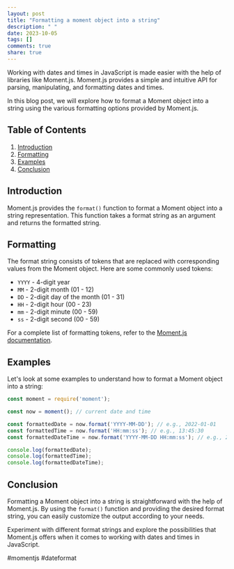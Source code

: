 ```yaml
---
layout: post
title: "Formatting a moment object into a string"
description: " "
date: 2023-10-05
tags: []
comments: true
share: true
---
```


Working with dates and times in JavaScript is made easier with the help of libraries like Moment.js. Moment.js provides a simple and intuitive API for parsing, manipulating, and formatting dates and times.

In this blog post, we will explore how to format a Moment object into a string using the various formatting options provided by Moment.js.

## Table of Contents
1. [Introduction](#introduction)
2. [Formatting](#formatting)
3. [Examples](#examples)
4. [Conclusion](#conclusion)

## Introduction
Moment.js provides the `format()` function to format a Moment object into a string representation. This function takes a format string as an argument and returns the formatted string.

## Formatting
The format string consists of tokens that are replaced with corresponding values from the Moment object. Here are some commonly used tokens:

- `YYYY` - 4-digit year
- `MM` - 2-digit month (01 - 12)
- `DD` - 2-digit day of the month (01 - 31)
- `HH` - 2-digit hour (00 - 23)
- `mm` - 2-digit minute (00 - 59)
- `ss` - 2-digit second (00 - 59)

For a complete list of formatting tokens, refer to the [Moment.js documentation](https://momentjs.com/docs/#/displaying/format/).

## Examples
Let's look at some examples to understand how to format a Moment object into a string:

```javascript
const moment = require('moment');

const now = moment(); // current date and time

const formattedDate = now.format('YYYY-MM-DD'); // e.g., 2022-01-01
const formattedTime = now.format('HH:mm:ss'); // e.g., 13:45:30
const formattedDateTime = now.format('YYYY-MM-DD HH:mm:ss'); // e.g., 2022-01-01 13:45:30

console.log(formattedDate);
console.log(formattedTime);
console.log(formattedDateTime);
```

## Conclusion
Formatting a Moment object into a string is straightforward with the help of Moment.js. By using the `format()` function and providing the desired format string, you can easily customize the output according to your needs.

Experiment with different format strings and explore the possibilities that Moment.js offers when it comes to working with dates and times in JavaScript.

#momentjs #dateformat